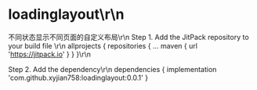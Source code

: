 # loadinglayout\r\n
不同状态显示不同页面的自定义布局\r\n
Step 1. Add the JitPack repository to your build file \r\n
	allprojects {
		repositories {
			...
			maven { url 'https://jitpack.io' }
		}
	}\r\n
  
  Step 2. Add the dependency\r\n
  	dependencies {
	        implementation 'com.github.xyjian758:loadinglayout:0.0.1'
	}
